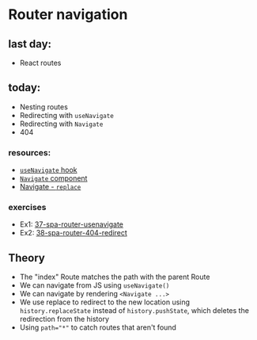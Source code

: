 # Router navigation

## last day:

- React routes

## today:

- Nesting routes
- Redirecting with `useNavigate`
- Redirecting with `Navigate`
- 404

### resources:

- [`useNavigate` hook](https://reactrouter.com/en/main/hooks/use-navigate)
- [`Navigate` component](https://reactrouter.com/en/main/components/navigate)
- [Navigate - `replace`](https://reactrouter.com/en/main/fetch/replace)


### exercises

- Ex1: [37-spa-router-usenavigate](https://classroom.github.com/a/DuBBMS7O)
- Ex2: [38-spa-router-404-redirect](https://classroom.github.com/a/5mpPcR7u)

## Theory

- The "index" Route matches the path with the parent Route
- We can navigate from JS using `useNavigate()`
- We can navigate by rendering `<Navigate ...>`
- We use replace to redirect to the new location using `history.replaceState` instead of `history.pushState`, which deletes the redirection from the history
- Using `path="*"` to catch routes that aren't found